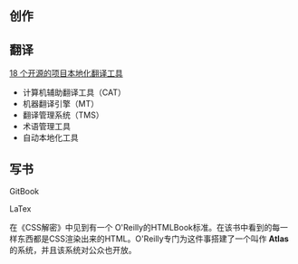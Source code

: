## 创作



## 翻译

[18 个开源的项目本地化翻译工具](https://linux.cn/article-8901-1.html)



* 计算机辅助翻译工具（CAT）
* 机器翻译引擎（MT）
* 翻译管理系统（TMS）
* 术语管理工具
* 自动本地化工具







## 写书



GitBook



LaTex



在《CSS解密》中见到有一个 O'Reilly的HTMLBook标准。在该书中看到的每一样东西都是CSS渲染出来的HTML。O'Reilly专门为这件事搭建了一个叫作 **Atlas** 的系统，并且该系统对公众也开放。











